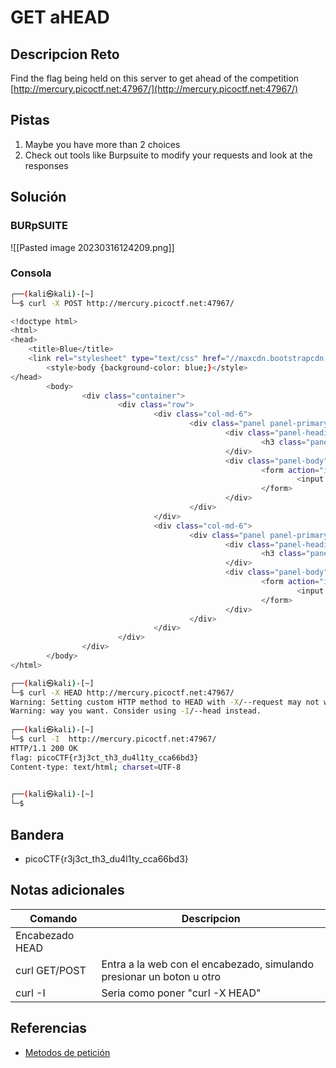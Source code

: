 # GET aHEAD

## Descripcion Reto
Find the flag being held on this server to get ahead of the competition [http://mercury.picoctf.net:47967/](http://mercury.picoctf.net:47967/)

## Pistas
1. Maybe you have more than 2 choices
2. Check out tools like Burpsuite to modify your requests and look at the responses

## Solución

### BURpSUITE
![[Pasted image 20230316124209.png]]

### Consola
```bash
┌──(kali㉿kali)-[~]
└─$ curl -X POST http://mercury.picoctf.net:47967/

<!doctype html>
<html>
<head>
    <title>Blue</title>
    <link rel="stylesheet" type="text/css" href="//maxcdn.bootstrapcdn.com/bootstrap/3.3.5/css/bootstrap.min.css">
        <style>body {background-color: blue;}</style>
</head>
        <body>
                <div class="container">
                        <div class="row">
                                <div class="col-md-6">
                                        <div class="panel panel-primary" style="margin-top:50px">
                                                <div class="panel-heading">
                                                        <h3 class="panel-title" style="color:red">Red</h3>
                                                </div>
                                                <div class="panel-body">
                                                        <form action="index.php" method="GET">
                                                                <input type="submit" value="Choose Red"/>
                                                        </form>
                                                </div>
                                        </div>
                                </div>
                                <div class="col-md-6">
                                        <div class="panel panel-primary" style="margin-top:50px">
                                                <div class="panel-heading">
                                                        <h3 class="panel-title" style="color:blue">Blue</h3>
                                                </div>
                                                <div class="panel-body">
                                                        <form action="index.php" method="POST">
                                                                <input type="submit" value="Choose Blue"/>
                                                        </form>
                                                </div>
                                        </div>
                                </div>
                        </div>
                </div>
        </body>
</html>

┌──(kali㉿kali)-[~]
└─$ curl -X HEAD http://mercury.picoctf.net:47967/
Warning: Setting custom HTTP method to HEAD with -X/--request may not work the 
Warning: way you want. Consider using -I/--head instead.
                                                                                                                                        
┌──(kali㉿kali)-[~]
└─$ curl -I  http://mercury.picoctf.net:47967/
HTTP/1.1 200 OK
flag: picoCTF{r3j3ct_th3_du4l1ty_cca66bd3}
Content-type: text/html; charset=UTF-8

                                                                                                                                        
┌──(kali㉿kali)-[~]
└─$ 

```

## Bandera
* picoCTF{r3j3ct_th3_du4l1ty_cca66bd3}

## Notas adicionales
| Comando | Descripcion |
|---------|-------------|
| Encabezado HEAD |  |
| curl GET/POST | Entra a la web con el encabezado, simulando presionar un boton u otro|
| curl -I | Seria como poner "curl -X HEAD" |

## Referencias
- [Metodos de petición](https://developer.mozilla.org/en-US/docs/Web/HTTP/Methods)